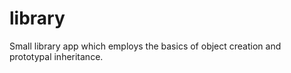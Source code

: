 # library
Small library app which employs the basics of object creation and prototypal inheritance.
